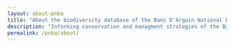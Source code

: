```yaml
---
layout: about-pnba
title: "About the biodiversity database of the Banc D'Arguin National Park"
description: "Informing conservation and managment strategies of the Banc D'Arguin National Park"
permalink: /pnba/about/
---
```

